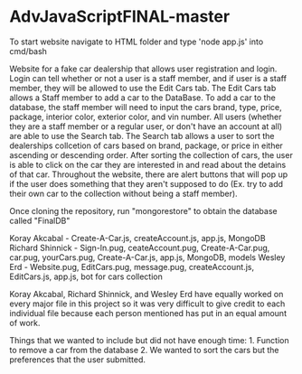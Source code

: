 # AdvJavaScriptFINAL-master
To start website navigate to HTML folder and type 'node app.js' into cmd/bash

Website for a fake car dealership that allows user registration and login.  Login can tell whether or not a user is a staff member, and if user is a staff member,
they will be allowed to use the Edit Cars tab.  The Edit Cars tab allows a Staff member to add a car to the DataBase.  To add a car to the database, the staff member
will need to input the cars brand, type, price, package, interior color, exterior color, and vin number.  All users (whether they are a staff member or a regular user, 
or don't have an account at all) are able to use the Search tab.  The Search tab allows a user to sort the dealerships collcetion of cars based on brand, package, or price
in either ascending or descending order.  After sorting the collection of cars, the user is able to click on the car they are interested in and read about the detains of that
car.  Throughout the website, there are alert buttons that will pop up if the user does something that they aren't supposed to do (Ex. try to add their own car to the collection
without being a staff member).

Once cloning the repository, run "mongorestore" to obtain the database called "FinalDB"



Koray Akcabal - Create-A-Car.js, createAccount.js, app.js, MongoDB
Richard Shinnick - Sign-In.pug, ceateAccount.pug, Create-A-Car.pug, car.pug, yourCars.pug, Create-A-Car.js, app.js, MongoDB, models
Wesley Erd - Website.pug, EditCars.pug, message.pug, createAccount.js, EditCars.js, app.js, bot for cars collection

Koray Akcabal, Richard Shinnick, and Wesley Erd have equally worked on every major file in this project so it was very difficult to give credit 
to each individual file because each person mentioned has put in an equal amount of work.

Things that we wanted to include but did not have enough time:
    1. Function to remove a car from the database
    2. We wanted to sort the cars but the preferences that the user submitted. 
